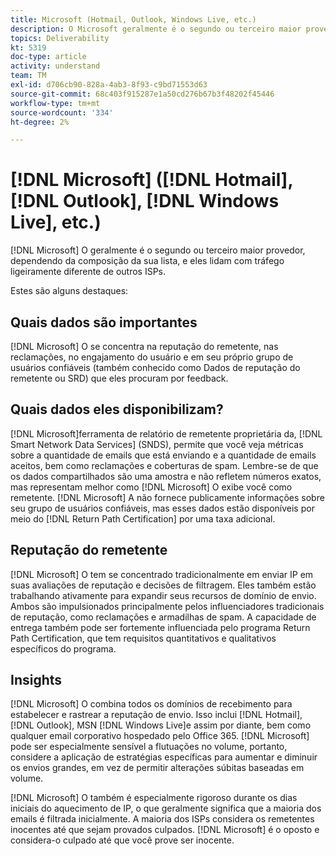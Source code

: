 ```yaml
---
title: Microsoft (Hotmail, Outlook, Windows Live, etc.)
description: O Microsoft geralmente é o segundo ou terceiro maior provedor, dependendo da composição da sua lista, e eles lidam com o tráfego ligeiramente diferente de outros ISPs.
topics: Deliverability
kt: 5319
doc-type: article
activity: understand
team: TM
exl-id: d706cb90-828a-4ab3-8f93-c9bd71553d63
source-git-commit: 68c403f915287e1a50cd276b67b3f48202f45446
workflow-type: tm+mt
source-wordcount: '334'
ht-degree: 2%

---
```


# [!DNL Microsoft] ([!DNL Hotmail], [!DNL Outlook], [!DNL Windows Live], etc.)

[!DNL Microsoft] O geralmente é o segundo ou terceiro maior provedor, dependendo da composição da sua lista, e eles lidam com tráfego ligeiramente diferente de outros ISPs.

Estes são alguns destaques:

## Quais dados são importantes

[!DNL Microsoft] O se concentra na reputação do remetente, nas reclamações, no engajamento do usuário e em seu próprio grupo de usuários confiáveis (também conhecido como Dados de reputação do remetente ou SRD) que eles procuram por feedback.

## Quais dados eles disponibilizam?

[!DNL Microsoft]ferramenta de relatório de remetente proprietária da, [!DNL Smart Network Data Services] (SNDS), permite que você veja métricas sobre a quantidade de emails que está enviando e a quantidade de emails aceitos, bem como reclamações e coberturas de spam. Lembre-se de que os dados compartilhados são uma amostra e não refletem números exatos, mas representam melhor como [!DNL Microsoft] O exibe você como remetente. [!DNL Microsoft] A não fornece publicamente informações sobre seu grupo de usuários confiáveis, mas esses dados estão disponíveis por meio do [!DNL Return Path Certification] por uma taxa adicional.

## Reputação do remetente

[!DNL Microsoft] O tem se concentrado tradicionalmente em enviar IP em suas avaliações de reputação e decisões de filtragem. Eles também estão trabalhando ativamente para expandir seus recursos de domínio de envio. Ambos são impulsionados principalmente pelos influenciadores tradicionais de reputação, como reclamações e armadilhas de spam. A capacidade de entrega também pode ser fortemente influenciada pelo programa Return Path Certification, que tem requisitos quantitativos e qualitativos específicos do programa.

## Insights

[!DNL Microsoft] O combina todos os domínios de recebimento para estabelecer e rastrear a reputação de envio. Isso inclui [!DNL Hotmail], [!DNL Outlook], MSN [!DNL Windows Live]e assim por diante, bem como qualquer email corporativo hospedado pelo Office 365. [!DNL Microsoft] pode ser especialmente sensível a flutuações no volume, portanto, considere a aplicação de estratégias específicas para aumentar e diminuir os envios grandes, em vez de permitir alterações súbitas baseadas em volume.

[!DNL Microsoft] O também é especialmente rigoroso durante os dias iniciais do aquecimento de IP, o que geralmente significa que a maioria dos emails é filtrada inicialmente. A maioria dos ISPs considera os remetentes inocentes até que sejam provados culpados. [!DNL Microsoft] é o oposto e considera-o culpado até que você prove ser inocente.
